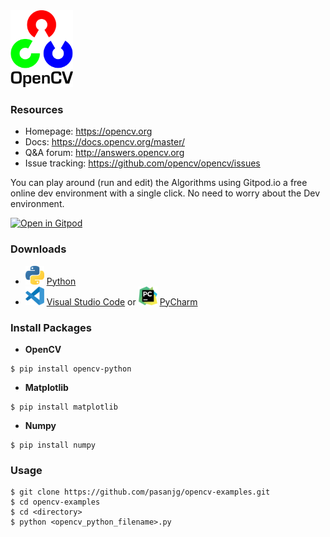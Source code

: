 <img src="./images/opencv-logo.png" width="100" />

### Resources
* Homepage: <https://opencv.org>
* Docs: <https://docs.opencv.org/master/>
* Q&A forum: <http://answers.opencv.org>
* Issue tracking: <https://github.com/opencv/opencv/issues>
  

You can play around (run and edit) the Algorithms using Gitpod.io a free online dev environment with a single click. No need to worry about the Dev environment.

[![Open in Gitpod](https://gitpod.io/button/open-in-gitpod.svg)](https://gitpod.io/#https://github.com/pasanjg/opencv-examples )



### Downloads

- <img src="./resources/python-logo.png" width="30" />  [Python](https://www.python.org/downloads/)
- <img src="./resources/vscode-logo.png" width="30" />  [Visual Studio Code]( https://code.visualstudio.com/download )  or  <img src="./resources/pycharm-logo.png" width="30" /> [PyCharm]( https://www.jetbrains.com/pycharm/download/ )

  

### Install Packages

- **OpenCV**

```
$ pip install opencv-python
```

- **Matplotlib**

```
$ pip install matplotlib
```

- **Numpy**

```
$ pip install numpy
```



### Usage

```
$ git clone https://github.com/pasanjg/opencv-examples.git
$ cd opencv-examples
$ cd <directory>
$ python <opencv_python_filename>.py
```